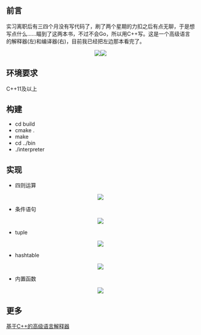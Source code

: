 ## 前言
实习离职后有三四个月没有写代码了，刷了两个星期的力扣之后有点无聊，于是想写点什么......瞄到了这两本书，不过不会Go，所以用C++写。这是一个高级语言的解释器(左)和编译器(右)，目前我已经把左边那本看完了。
<div align=center>
<img src="https://img2.doubanio.com/view/subject/s/public/s29440083.jpg"/><img src="https://img3.doubanio.com/view/subject/s/public/s29849110.jpg"/>
</div>

## 环境要求
C++11及以上

## 构建
* cd build
* cmake .
* make
* cd ../bin
* ./interpreter

## 实现
* 四则运算
<div align=center>
<img src="https://pic4.zhimg.com/80/v2-fa17f3b5b965a3954f09d2687b875eff_720w.jpg"/>
</div>

* 条件语句
<div align=center>
<img src="https://pic3.zhimg.com/80/v2-a2dc714bcce0527e6b42bbd867e106e2_720w.jpg"/>
</div>

* tuple
<div align=center>
<img src="https://pic3.zhimg.com/80/v2-c200c37f995dc28efc389d0bb36aa942_720w.jpg"/>
</div>

* hashtable
<div align=center>
<img src="https://pic3.zhimg.com/80/v2-245124fbd092d33ae186a1d06b88f686_720w.jpg"/>
</div>

* 内置函数
<div align=center>
<img src="https://pic1.zhimg.com/80/v2-619923a65a012834cfff00c3d34cf040_720w.jpg"/>
</div>

## 更多
[基于C++的高级语言解释器](https://zhuanlan.zhihu.com/p/550031562)
